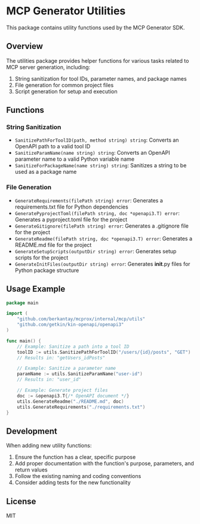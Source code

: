 # MCP Generator Utilities

This package contains utility functions used by the MCP Generator SDK.

## Overview

The utilities package provides helper functions for various tasks related to MCP server generation, including:

1. String sanitization for tool IDs, parameter names, and package names
2. File generation for common project files
3. Script generation for setup and execution

## Functions

### String Sanitization

- `SanitizePathForToolID(path, method string) string`: Converts an OpenAPI path to a valid tool ID
- `SanitizeParamName(name string) string`: Converts an OpenAPI parameter name to a valid Python variable name
- `SanitizeForPackageName(name string) string`: Sanitizes a string to be used as a package name

### File Generation

- `GenerateRequirements(filePath string) error`: Generates a requirements.txt file for Python dependencies
- `GeneratePyprojectToml(filePath string, doc *openapi3.T) error`: Generates a pyproject.toml file for the project
- `GenerateGitignore(filePath string) error`: Generates a .gitignore file for the project
- `GenerateReadme(filePath string, doc *openapi3.T) error`: Generates a README.md file for the project
- `GenerateSetupScripts(outputDir string) error`: Generates setup scripts for the project
- `GenerateInitFiles(outputDir string) error`: Generates **init**.py files for Python package structure

## Usage Example

```go
package main

import (
    "github.com/berkantay/mcprox/internal/mcp/utils"
    "github.com/getkin/kin-openapi/openapi3"
)

func main() {
    // Example: Sanitize a path into a tool ID
    toolID := utils.SanitizePathForToolID("/users/{id}/posts", "GET")
    // Results in: "getUsers_idPosts"

    // Example: Sanitize a parameter name
    paramName := utils.SanitizeParamName("user-id")
    // Results in: "user_id"

    // Example: Generate project files
    doc := &openapi3.T{/* OpenAPI document */}
    utils.GenerateReadme("./README.md", doc)
    utils.GenerateRequirements("./requirements.txt")
}
```

## Development

When adding new utility functions:

1. Ensure the function has a clear, specific purpose
2. Add proper documentation with the function's purpose, parameters, and return values
3. Follow the existing naming and coding conventions
4. Consider adding tests for the new functionality

## License

MIT
